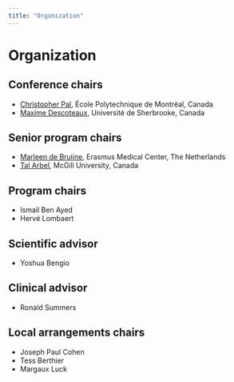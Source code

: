 ```yaml
---
title: "Organization"
---
```


# Organization

## Conference chairs

* [Christopher Pal](http://www.professeurs.polymtl.ca/christopher.pal/), École Polytechnique de Montréal, Canada
* [Maxime Descoteaux](https://www.usherbrooke.ca/sciences/personnel/informatique/professeurs/professeurs/maxime-descoteaux/), Université de Sherbrooke, Canada

## Senior program chairs

* [Marleen de Bruijne](http://bigr.nl/people/MarleendeBruijne/), Erasmus Medical Center, The Netherlands
* [Tal Arbel](http://www.cim.mcgill.ca/~arbel/), McGill University, Canada

## Program chairs

* Ismail Ben Ayed
* Hervé Lombaert

## Scientific advisor

* Yoshua Bengio

## Clinical advisor

* Ronald Summers

## Local arrangements chairs

* Joseph Paul Cohen
* Tess Berthier
* Margaux Luck
